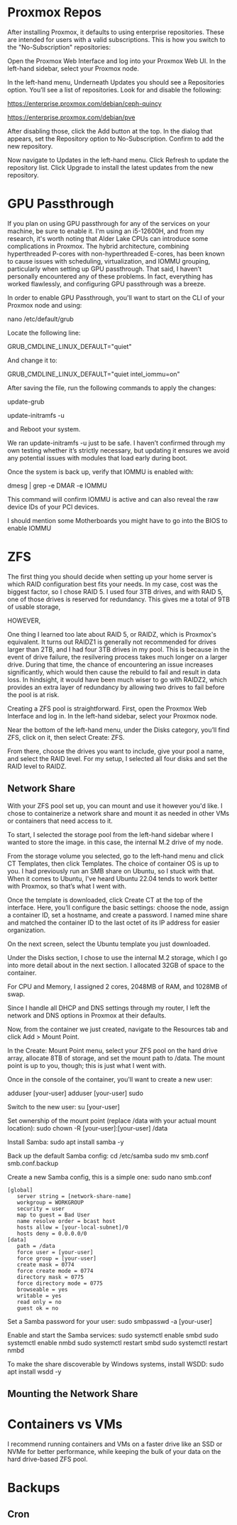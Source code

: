 # Proxmox Repos

After installing Proxmox, it defaults to using enterprise repositories. These are intended for users with a valid subscriptions. This is how you switch to the "No-Subscription" repositories:

Open the Proxmox Web Interface and log into your Proxmox Web UI. In the left-hand sidebar, select your Proxmox node.

In the left-hand menu, Underneath Updates you should see a Repositories option. You’ll see a list of repositories. Look for and disable the following:

https://enterprise.proxmox.com/debian/ceph-quincy

https://enterprise.proxmox.com/debian/pve

After disabling those, click the Add button at the top. In the dialog that appears, set the Repository option to No-Subscription. Confirm to add the new repository.

Now navigate to Updates in the left-hand menu. Click Refresh to update the repository list. Click Upgrade to install the latest updates from the new repository.

# GPU Passthrough

If you plan on using GPU passthrough for any of the services on your machine, be sure to enable it. I'm using an i5-12600H, and from my research, it's worth noting that Alder Lake CPUs can introduce some complications in Proxmox. The hybrid architecture, combining hyperthreaded P-cores with non-hyperthreaded E-cores, has been known to cause issues with scheduling, virtualization, and IOMMU grouping, particularly when setting up GPU passthrough. That said, I haven’t personally encountered any of these problems. In fact, everything has worked flawlessly, and configuring GPU passthrough was a breeze.

In order to enable GPU Passthrough, you'll want to start on the CLI of your Proxmox node and using:

nano /etc/default/grub

Locate the following line:

GRUB_CMDLINE_LINUX_DEFAULT="quiet"

And change it to:

GRUB_CMDLINE_LINUX_DEFAULT="quiet intel_iommu=on"

After saving the file, run the following commands to apply the changes:

update-grub

update-initramfs -u

and Reboot your system.

We ran update-initramfs -u just to be safe. I haven’t confirmed through my own testing whether it’s strictly necessary, but updating it ensures we avoid any potential issues with modules that load early during boot.

Once the system is back up, verify that IOMMU is enabled with:

dmesg | grep -e DMAR -e IOMMU

This command will confirm IOMMU is active and can also reveal the raw device IDs of your PCI devices.

I should mention some Motherboards you might have to go into the BIOS to enable IOMMU

# ZFS

The first thing you should decide when setting up your home server is which RAID configuration best fits your needs. In my case, cost was the biggest factor, so I chose RAID 5. I used four 3TB drives, and with RAID 5, one of those drives is reserved for redundancy. This gives me a total of 9TB of usable storage, 

HOWEVER,

One thing I learned too late about RAID 5, or RAIDZ, which is Proxmox's equivalent. It turns out RAIDZ1 is generally not recommended for drives larger than 2TB, and I had four 3TB drives in my pool. This is because in the event of drive failure, the resilvering process takes much longer on a larger drive. During that time, the chance of encountering an issue increases significantly, which would then cause the rebuild to fail and result in data loss. In hindsight, it would have been much wiser to go with RAIDZ2, which provides an extra layer of redundancy by allowing two drives to fail before the pool is at risk.

Creating a ZFS pool is straightforward. First, open the Proxmox Web Interface and log in. In the left-hand sidebar, select your Proxmox node.

Near the bottom of the left-hand menu, under the Disks category, you’ll find ZFS, click on it, then select Create: ZFS.

From there, choose the drives you want to include, give your pool a name, and select the RAID level. For my setup, I selected all four disks and set the RAID level to RAIDZ.

## Network Share

With your ZFS pool set up, you can mount and use it however you'd like. I chose to containerize a network share and mount it as needed in other VMs or containers that need access to it.

To start, I selected the storage pool from the left-hand sidebar where I wanted to store the image. in this case, the internal M.2 drive of my node. 

From the storage volume you selected, go to the left-hand menu and click CT Templates, then click Templates. The choice of container OS is up to you. I had previously run an SMB share on Ubuntu, so I stuck with that. When it comes to Ubuntu, I've heard Ubuntu 22.04 tends to work better with Proxmox, so that’s what I went with.

Once the template is downloaded, click Create CT at the top of the interface. Here, you’ll configure the basic settings: choose the node, assign a container ID, set a hostname, and create a password. I named mine share and matched the container ID to the last octet of its IP address for easier organization.

On the next screen, select the Ubuntu template you just downloaded.

Under the Disks section, I chose to use the internal M.2 storage, which I go into more detail about in the next section. I allocated 32GB of space to the container.

For CPU and Memory, I assigned 2 cores, 2048MB of RAM, and 1028MB of swap.

Since I handle all DHCP and DNS settings through my router, I left the network and DNS options in Proxmox at their defaults.

Now, from the container we just created, navigate to the Resources tab and click Add > Mount Point.

In the Create: Mount Point menu, select your ZFS pool on the hard drive array, allocate 8TB of storage, and set the mount path to /data. The mount point is up to you, though; this is just what I went with.

Once in the console of the container, you'll want to create a new user:

adduser [your-user]
adduser [your-user] sudo

Switch to the new user:
su [your-user]

Set ownership of the mount point (replace /data with your actual mount location):
sudo chown -R [your-user]:[your-user] /data

Install Samba:
sudo apt install samba -y

Back up the default Samba config:
cd /etc/samba
sudo mv smb.conf smb.conf.backup

Create a new Samba config, this is a simple one:
sudo nano smb.conf

```
[global]
   server string = [network-share-name]
   workgroup = WORKGROUP
   security = user
   map to guest = Bad User
   name resolve order = bcast host
   hosts allow = [your-local-subnet]/0
   hosts deny = 0.0.0.0/0
[data]
   path = /data
   force user = [your-user]
   force group = [your-user]
   create mask = 0774
   force create mode = 0774
   directory mask = 0775
   force directory mode = 0775
   browseable = yes
   writable = yes
   read only = no
   guest ok = no
```

Set a Samba password for your user:
sudo smbpasswd -a [your-user]

Enable and start the Samba services:
sudo systemctl enable smbd
sudo systemctl enable nmbd
sudo systemctl restart smbd
sudo systemctl restart nmbd

To make the share discoverable by Windows systems, install WSDD:
sudo apt install wsdd -y

## Mounting the Network Share

# Containers vs VMs

I recommend running containers and VMs on a faster drive like an SSD or NVMe for better performance, while keeping the bulk of your data on the hard drive-based ZFS pool.

# Backups

## Cron
